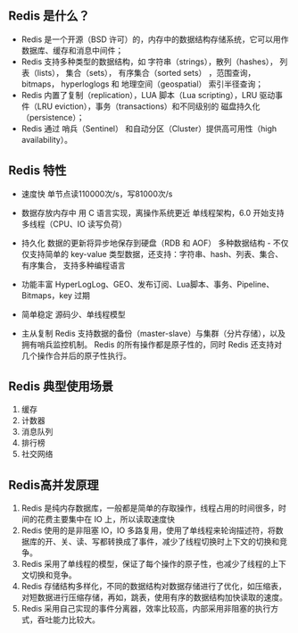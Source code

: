 ## Redis 是什么？

- Redis 是一个开源（BSD 许可）的，内存中的数据结构存储系统，它可以用作数据库、缓存和消息中间件；
- Redis 支持多种类型的数据结构，如 字符串（strings），散列（hashes）， 列表（lists）， 集合（sets）， 有序集合（sorted sets） ，范围查询， bitmaps， hyperloglogs 和 地理空间（geospatial） 索引半径查询；
- Redis 内置了复制（replication），LUA 脚本（Lua scripting），LRU 驱动事件（LRU eviction），事务（transactions）和不同级别的 磁盘持久化（persistence）；
- Redis 通过 哨兵（Sentinel） 和自动分区（Cluster）提供高可用性（high availability）。

## Redis 特性

- 速度快
  单节点读110000次/s，写81000次/s

- 数据存放内存中
  用 C 语言实现，离操作系统更近
  单线程架构，6.0 开始支持多线程（CPU、IO 读写负荷）

- 持久化
  数据的更新将异步地保存到硬盘（RDB 和 AOF）
  多种数据结构 - 不仅仅支持简单的 key-value 类型数据，还支持：字符串、hash、列表、集合、有序集合，
  支持多种编程语言

- 功能丰富
  HyperLogLog、GEO、发布订阅、Lua脚本、事务、Pipeline、Bitmaps，key 过期

- 简单稳定
  源码少、单线程模型

- 主从复制
  Redis 支持数据的备份（master-slave）与集群（分片存储），以及拥有哨兵监控机制。
  Redis 的所有操作都是原子性的，同时 Redis 还支持对几个操作合并后的原子性执行。

## Redis 典型使用场景

1. 缓存
2. 计数器
3. 消息队列
4. 排行榜
5. 社交网络

## Redis高并发原理

1. Redis 是纯内存数据库，一般都是简单的存取操作，线程占用的时间很多，时间的花费主要集中在 IO 上，所以读取速度快
2. Redis 使用的是非阻塞 IO，IO 多路复用，使用了单线程来轮询描述符，将数据库的开、关、读、写都转换成了事件，减少了线程切换时上下文的切换和竞争。
3. Redis 采用了单线程的模型，保证了每个操作的原子性，也减少了线程的上下文切换和竞争。
4. Redis 存储结构多样化，不同的数据结构对数据存储进行了优化，如压缩表，对短数据进行压缩存储，再如，跳表，使用有序的数据结构加快读取的速度。
5. Redis 采用自己实现的事件分离器，效率比较高，内部采用非阻塞的执行方式，吞吐能力比较大。